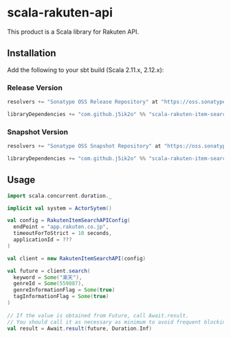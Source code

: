 # scala-rakuten-api

This product is a Scala library for Rakuten API. 

## Installation

Add the following to your sbt build (Scala 2.11.x, 2.12.x):

### Release Version

```scala
resolvers += "Sonatype OSS Release Repository" at "https://oss.sonatype.org/content/repositories/releases/"

libraryDependencies += "com.github.j5ik2o" %% "scala-rakuten-item-search-api" % "1.0.0"
```

### Snapshot Version

```scala
resolvers += "Sonatype OSS Snapshot Repository" at "https://oss.sonatype.org/content/repositories/snapshots/"

libraryDependencies += "com.github.j5ik2o" %% "scala-rakuten-item-search-api" % "1.0.1-SNAPSHOT"
```

## Usage

```scala
import scala.concurrent.duration._

implicit val system = ActorSytem()

val config = RakutenItemSearchAPIConfig(
  endPoint = "app.rakuten.co.jp",
  timeoutForToStrict = 10 seconds,
  applicationId = ???
)

val client = new RakutenItemSearchAPI(config)

val future = client.search(
  keyword = Some("楽天"),
  genreId = Some(559887),
  genreInformationFlag = Some(true)
  tagInformationFlag = Some(true)
)
      
// If the value is obtained from Future, call Await.result. 
// You should call it as necessary as minimum to avoid frequent blocking.
val result = Await.result(future, Duration.Inf) 
```
